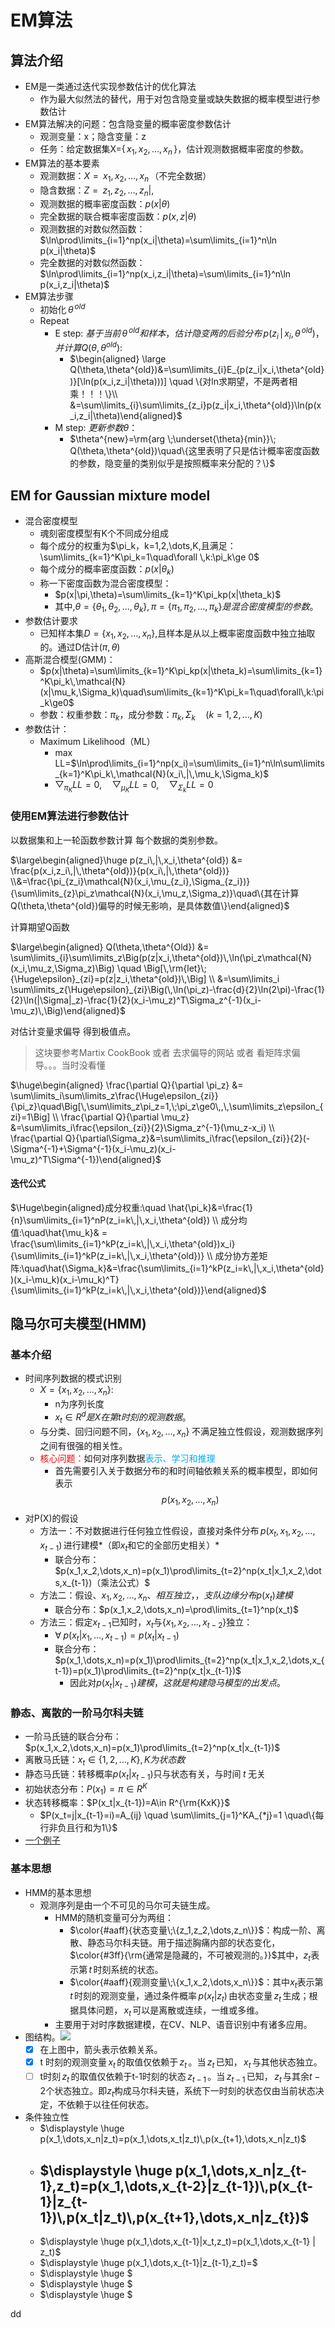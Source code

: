 # EM算法

## 算法介绍
- EM是一类通过迭代实现参数估计的优化算法
	- 作为最大似然法的替代，用于对包含隐变量或缺失数据的概率模型进行参数估计
- EM算法解决的问题：包含隐变量的概率密度参数估计
	- 观测变量：x；隐含变量：z
	- 任务：给定数据集X={$\,x_1,x_2,\dots,x_n\,$}，估计观测数据概率密度的参数。
- EM算法的基本要素
	- 观测数据：$X={\,x_1,x_2,\dots,x_n\,}$（不完全数据）
	- 隐含数据：$Z={\,z_1,z_2,\dots,z_n|,}$
	- 观测数据的概率密度函数：$p(x|\theta)$
	- 完全数据的联合概率密度函数：$p(x,z|\theta)$
	- 观测数据的对数似然函数：$\ln\prod\limits_{i=1}^np(x_i|\theta)=\sum\limits_{i=1}^n\ln p(x_i|\theta)$
	- 完全数据的对数似然函数：$\ln\prod\limits_{i=1}^np(x_i,z_i|\theta)=\sum\limits_{i=1}^n\ln p(x_i,z_i|\theta)$
- EM算法步骤
	- 初始化$\,\theta^{\,old}$
	- Repeat
		- E step: $基于当前\,\theta^{\,old}和样本，估计隐变两的后验分布\,p(z_i\,|\,x_i,\theta^{\,old})，并计算Q(\theta,\theta^{old}):$
			- $\begin{aligned} \large Q(\theta,\theta^{old})&=\sum\limits_{i}E_{p(z_i|x_i,\theta^{old})}[\ln(p(x_i,z_i|\theta)))] \quad \{对ln求期望，不是两者相乘！！！\}\\ &=\sum\limits_{i}\sum\limits_{z_i}p(z_i|x_i,\theta^{old})\ln(p(x_i,z_i|\theta)\end{aligned}$
		- M step: $更新参数\theta$：
			- $\theta^{new}=\rm{arg \;\underset{\theta}{min}}\; Q(\theta,\theta^{old})\quad\{这里表明了只是估计概率密度函数的参数，隐变量的类别似乎是按照概率来分配的？\}$
## EM for Gaussian mixture model
- 混合密度模型
	- 魂刻密度模型有K个不同成分组成
	- 每个成分的权重为$\pi_k，k=1,2,\dots,K,且满足：\sum\limits_{k=1}^K\pi_k=1\quad\forall \,k:\pi_k\ge 0$
	- 每个成分的概率密度函数：$p(x|\theta_k)$
	- 称一下密度函数为混合密度模型：
		- $p(x|\pi,\theta)=\sum\limits_{k=1}^K\pi_kp(x|\theta_k)$
		- 其中,$\theta=\{\theta_1,\theta_2,\dots,\theta_k\},\pi=\{\pi_1,\pi_2,\dots,\pi_k\}是混合密度模型的参数。$
- 参数估计要求
	- 已知样本集$D=\{x_1,x_2,\dots,x_n\},$且样本是从以上概率密度函数中独立抽取的。通过D估计$(\pi,\theta)$
- 高斯混合模型(GMM)：
	- $p(x|\theta)=\sum\limits_{k=1}^K\pi_kp(x|\theta_k)=\sum\limits_{k=1}^K\pi_k\,\mathcal{N}(x|\mu_k,\Sigma_k)\quad\sum\limits_{k=1}^K\pi_k=1\quad\forall\,k:\pi_k\ge0$
	- 参数：权重参数：$\pi_k$，成分参数：$\pi_k,\Sigma_k\quad(k=1,2,\dots,K)$
- 参数估计：
	- Maximum Likelihood（ML）
		- max LL=$\ln\prod\limits_{i=1}^np(x_i)=\sum\limits_{i=1}^n\ln\sum\limits_{k=1}^K\pi_k\,\mathcal{N}(x_i\,|\,\mu_k,\Sigma_k)$
		- $\bigtriangledown_{\pi_K}LL=0,\quad\bigtriangledown_{\mu_K}LL=0,\quad\bigtriangledown_{\Sigma_k}LL=0$
### 使用EM算法进行参数估计

以数据集和上一轮函数参数计算 每个数据的类别参数。

$\large\begin{aligned}\huge p(z_i\,|\,x_i,\theta^{old}) &= \frac{p(x_i,z_i\,|\,\theta^{old})}{p(x_i\,|\,\theta^{old})} \\&=\frac{\pi_{z_i}\mathcal{N}(x_i,\mu_{z_i},\Sigma_{z_i})}{\sum\limits_{z}\pi_z\mathcal{N}(x_i,\mu_z,\Sigma_z)}\quad\{其在计算Q(\theta,\theta^{old})偏导的时候无影响，是具体数值\}\end{aligned}$

计算期望Q函数

$\large\begin{aligned} Q(\theta,\theta^{Old}) &= \sum\limits_{i}\sum\limits_z\Big(p(z|x_i,\theta^{old})\,\ln(\pi_z\mathcal{N}(x_i,\mu_z,\Sigma_z)\Big) \quad \Big[\,\rm{let}\;{\Huge\epsilon}_{zi}=p(z|z_i,\theta^{old})\,\Big] \\ &=\sum\limits_i \sum\limits_z{\Huge\epsilon}_{zi}\Big(\,\ln(\pi_z)-\frac{d}{2}\ln(2\pi)-\frac{1}{2}\ln(|\Sigma|_z)-\frac{1}{2}(x_i-\mu_z)^T\Sigma_z^{-1}(x_i-\mu_z)\,\Big)\end{aligned}$

对估计变量求偏导 得到极值点。
> 这块要参考Martix CookBook 或者 去求偏导的网站 或者 看矩阵求偏导。。。当时没看懂

$\huge\begin{aligned} \frac{\partial Q}{\partial \pi_z} &= \sum\limits_i\sum\limits_z\frac{\Huge\epsilon_{zi}}{\pi_z}\quad\Big[\,\sum\limits_z\pi_z=1,\;\pi_z\ge0\,,\,\sum\limits_z\epsilon_{zi}=1\Big] \\ \frac{\partial Q}{\partial \mu_z} &=\sum\limits_i\frac{\epsilon_{zi}}{2}\Sigma_z^{-1}(\mu_z-x_i) \\ \frac{\partial Q}{\partial\Sigma_z}&=\sum\limits_i\frac{\epsilon_{zi}}{2}(-\Sigma^{-1}+\Sigma^{-1}(x_i-\mu_z)(x_i-\mu_z)^T\Sigma^{-1})\end{aligned}$

#### 迭代公式

$\Huge\begin{aligned}成分权重:\quad \hat{\pi_k}&=\frac{1}{n}\sum\limits_{i=1}^nP(z_i=k\,|\,x_i,\theta^{old}) \\ 成分均值:\quad\hat{\mu_k}& = \frac{\sum\limits_{i=1}^kP(z_i=k\,|\,x_i,\theta^{old})x_i}{\sum\limits_{i=1}^kP(z_i=k\,|\,x_i,\theta^{old})} \\ 成分协方差矩阵:\quad\hat{\Sigma_k}&=\frac{\sum\limits_{i=1}^kP(z_i=k\,|\,x_i,\theta^{old})(x_i-\mu_k)(x_i-\mu_k)^T}{\sum\limits_{i=1}^kP(z_i=k\,|\,x_i,\theta^{old})}\end{aligned}$
## 隐马尔可夫模型(HMM)

### 基本介绍
- 时间序列数据的模式识别
	- $X=\{x_1,x_2,\dots,x_n\}:$
		- n为序列长度
		- $x_t\in R^d是X在第t时刻的观测数据。$
	- 与分类、回归问题不同，$\{x_1,x_2,\dots,x_n\}\;$不满足独立性假设，观测数据序列之间有很强的相关性。
	- <font color="#ff0000">核心问题：</font>如何对序列数据<font color="##00aaff">表示、学习和推理</font>
		- 首先需要引入关于数据分布的和时间轴依赖关系的概率模型，即如何表示$$p(x_1,x_2,\dots,x_n)$$
- 对P(X)的假设
	- 方法一：不对数据进行任何独立性假设，直接对条件分布$\,p(x_t,x_1,x_2,\dots,x_{t-1})\,$进行建模*（即$x_t$和它的全部历史相关）*
		- 联合分布：$p(x_1,x_2,\dots,x_n)=p(x_1)\prod\limits_{t=2}^np(x_t|x_1,x_2,\dots,x_{t-1})（乘法公式）$
	- 方法二：假设$、{x_1,x_2,\dots,x_n、}相互独立，，支队边缘分布p(x_t)建模$
		- 联合分布：$p(x_1,x_2,\dots,x_n)=\prod\limits_{t=1}^np(x_t)$
	- 方法三：假定$x_{t-1}$已知时，$x_t$与$\{x_1,x_2,\dots,x_{t-2}\}$独立：
		- $\forall\; p(x_t|x_1,\dots,x_{t-1})=p(x_t|x_{t-1})$
		- 联合分布：$p(x_1,\dots,x_n)=p(x_1)\prod\limits_{t=2}^np(x_t|x_1,x_2,\dots,x_{t-1})=p(x_1)\prod\limits_{t=2}^np(x_t|x_{t-1})$
			- 因此对$p(x_t|x_{t-1})建模，这就是构建隐马模型的出发点。$
### 静态、离散的一阶马尔科夫链

- 一阶马氏链的联合分布：$p(x_1,x_2,\dots,x_n)=p(x_1)\prod\limits_{t=2}^np(x_t|x_{t-1})$
- 离散马氏链：$x_t\in\{1,2,\dots,K\},K为状态数$
- 静态马氏链：转移概率$p(x_t|x_{t-1})$只与状态有关，与时间$\;t\;$无关
- 初始状态分布：$P(x_1)=\pi\in R^K$
- 状态转移概率：$P(x_t|x_{t-1})=A\in R^{\rm{KxK}}$
	- $P(x_t=j|x_{t-1}=i)=A_{ij} \quad \sum\limits_{j=1}^KA_{*j}=1 \quad\{每行非负且行和为1\}$
- [一个例子](../photo/Pasted%20image%2020241022100628.png)


### 基本思想

- HMM的基本思想
	- 观测序列是由一个不可见的马尔可夫链生成。
		- HMM的随机变量可分为两组：
			- $\color{#aaff}{状态变量\;\{z_1,z_2,\dots,z_n\}}$：构成一阶、离散、静态马尔科夫链。用于描述胸痛内部的状态变化，$\color{#3ff}{\rm{通常是隐藏的，不可被观测的。}}$其中，$z_t$表示第$\,t\,$时刻系统的状态。
			- $\color{#aaff}{观测变量\;\{x_1,x_2,\dots,x_n\}}$：其中$x_t$表示第$\,t\,$时刻的观测变量，通过条件概率$\,p(x_t|z_t)\,$由状态变量$\,z_t\,$生成；根据具体问题，$\,x_t\,$可以是离散或连续，一维或多维。
		- 主要用于对时序数据建模，在CV、NLP、语音识别中有诸多应用。
- 图结构。![](../photo/Pasted%20image%2020241022130140.png)
	- [x] 在上图中，箭头表示依赖关系。
	- [x]  t 时刻的观测变量$\,x_t\,$的取值仅依赖于$\,z_t\,$。当$\,z_t\,$已知，$\,x_t\,$与其他状态独立。
	- [ ] t时刻$\,z_t\,$的取值仅依赖于t-1时刻的状态$\,z_{t-1}\,$。当$\,z_{t-1}\,$已知，$\,z_{t}\,$与其余$t-2$个状态独立。即$z_t$构成马尔科夫链，系统下一时刻的状态仅由当前状态决定，不依赖于以往任何状态。
- 条件独立性
	- $\displaystyle \huge p(x_1,\dots,x_n|z_t)=p(x_1,\dots,x_t|z_t)\,p(x_{t+1},\dots,x_n|z_t)$
	- $\displaystyle \huge p(x_1,\dots,x_n|z_{t-1},z_t)=p(x_1,\dots,x_{t-2}|z_{t-1})\,p(x_{t-1}|z_{t-1})\,p(x_t|z_t)\,p(x_{t+1},\dots,x_n|z_{t})$
	  ---
	- $\displaystyle \huge p(x_1,\dots,x_{t-1}|x_t,z_t)=p(x_1,\dots,x_{t-1} | z_t)$
	- $\displaystyle \huge p(x_1,\dots,x_{t-1}|z_{t-1},z_t)=$
	- $\displaystyle \huge $
	- $\displaystyle \huge $
	- $\displaystyle \huge $



dd